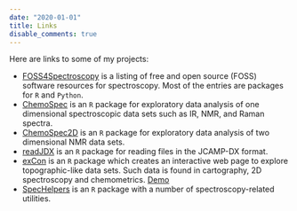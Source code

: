 ```yaml
---
date: "2020-01-01"
title: Links
disable_comments: true
---
```

Here are links to some of my projects:

* [FOSS4Spectroscopy](https://bryanhanson.github.io/FOSS4Spectroscopy/) is a listing of free and open source (FOSS) software resources for spectroscopy.  Most of the entries are packages for `R` and `Python`.
* [ChemoSpec](https://bryanhanson.github.io/ChemoSpec/)  is an `R` package for exploratory data analysis of one dimensional spectroscopic data sets such as IR, NMR, and Raman spectra.
* [ChemoSpec2D](https://bryanhanson.github.io/ChemoSpec2D/) is an `R` package for exploratory data analysis of two dimensional NMR data sets.
* [readJDX](https://github.com/bryanhanson/readJDX) is an `R` package for reading files in the JCAMP-DX format.
* [exCon](https://github.com/bryanhanson/exCon) is an `R` package which creates an interactive web page to explore topographic-like data sets. Such data is found in cartography, 2D spectroscopy and chemometrics.  [Demo](http://bryanhanson.github.io/exCon/exCon.html)
* [SpecHelpers](https://github.com/bryanhanson/SpecHelpers) is an `R` package with a number of spectroscopy-related utilities.
